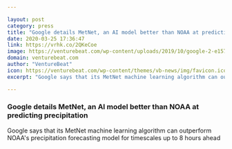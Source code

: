 ```yaml
---

layout: post
category: press
title: "Google details MetNet, an AI model better than NOAA at predicting precipitation"
date: 2020-03-25 17:36:47
link: https://vrhk.co/2QKeCoe
image: https://venturebeat.com/wp-content/uploads/2019/10/google-2-e1576088234162.jpg?w=1200&strip=all
domain: venturebeat.com
author: "VentureBeat"
icon: https://venturebeat.com/wp-content/themes/vb-news/img/favicon.ico
excerpt: "Google says that its MetNet machine learning algorithm can outperform NOAA's precipitation forecasting model for timescales up to 8 hours ahead"

---
```


### Google details MetNet, an AI model better than NOAA at predicting precipitation

Google says that its MetNet machine learning algorithm can outperform NOAA's precipitation forecasting model for timescales up to 8 hours ahead